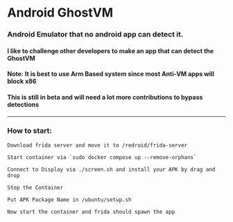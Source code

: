 # Android GhostVM

### Android Emulator that no android app can detect it.

#### I like to challenge other developers to make an app that can detect the GhostVM

#### Note: It is best to use Arm Based system since most Anti-VM apps will block x86

#### This is still in beta and will need a lot more contributions to bypass detections

<hr/>

### How to start:

```
Download frida server and move it to /redroid/frida-server

Start container via `sudo docker compose up --remove-orphans`

Connect to Display via ./screen.sh and install your APK by drag and drop

Stop the Container

Put APK Package Name in /ubuntu/setup.sh

Now start the container and frida should spawn the app
```